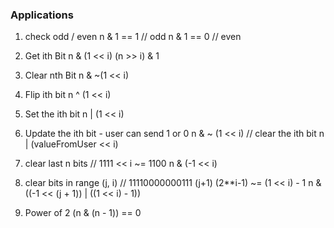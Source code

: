 ### Applications

1. check odd / even
n & 1 == 1 // odd
n & 1 == 0 // even

2. Get ith Bit
n & (1 << i)
(n >> i) & 1

3. Clear nth Bit
n & ~(1 << i)

4. Flip ith bit
n ^ (1 << i)

5. Set the ith bit
n | (1 << i)

6. Update the ith bit - user can send 1 or 0
n & ~ (1 << i)  // clear the ith bit
n | (valueFromUser << i)

7. clear last n bits
// 1111 << i ~= 1100
n & (-1 << i)

8. clear bits in range (j, i)
// 11110000000111
    (j+1)    (2**i-1) ~= (1 << i) - 1
n & ((-1 << (j + 1)) |  ((1 << i) - 1))

9. Power of 2
(n & (n - 1)) == 0